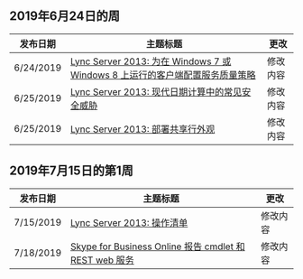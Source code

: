 <!-- This file is generated automatically each week. Changes made to this file will be overwritten.-->




## <a name="week-of-june-24-2019"></a>2019年6月24日的周


| 发布日期 |主题标题 | 更改 |
|------|------------|--------|
| 6/24/2019 | [Lync Server 2013: 为在 Windows 7 或 Windows 8 上运行的客户端配置服务质量策略](/LyncServer/lync-server-2013-configuring-quality-of-service-policies-for-clients-running-on-windows-7-or-windows-8) | 修改内容 |
| 6/25/2019 | [Lync Server 2013: 现代日期计算中的常见安全威胁](/LyncServer/lync-server-2013-common-security-threats-in-modern-day-computing) | 修改内容 |
| 6/25/2019 | [Lync Server 2013: 部署共享行外观](/LyncServer/lync-server-2013-deploy-shared-line-appearance) | 修改内容 |


## <a name="week-of-july-15-2019"></a>2019年7月15日的第1周


| 发布日期 |主题标题 | 更改 |
|------|------------|--------|
| 7/15/2019 | [Lync Server 2013: 操作清单](/LyncServer/lync-server-2013-operations-checklists) | 修改内容 |
| 7/18/2019 | [Skype for Business Online 报告 cmdlet 和 REST web 服务](/LyncServer/the-skype-for-business-online-reporting-cmdlets-and-rest-web-service) | 修改内容 |
